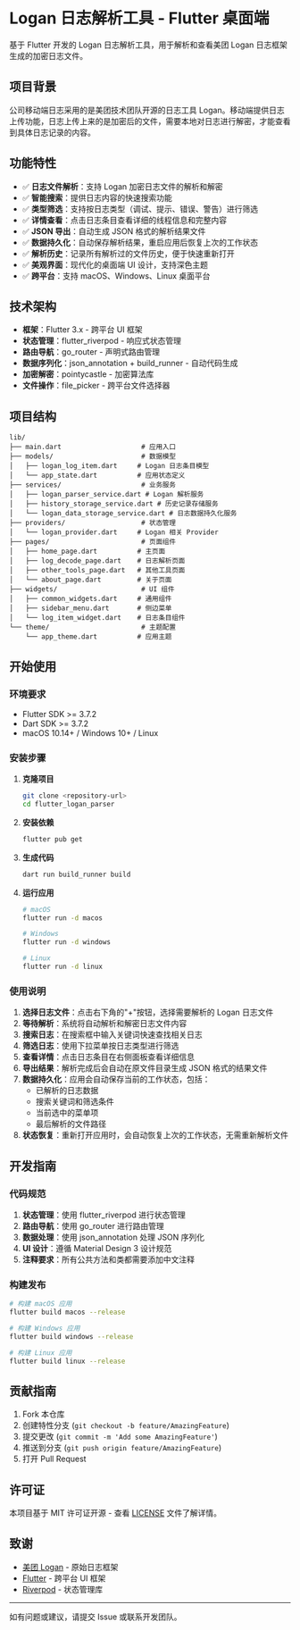 # Logan 日志解析工具 - Flutter 桌面端

基于 Flutter 开发的 Logan 日志解析工具，用于解析和查看美团 Logan 日志框架生成的加密日志文件。

## 项目背景

公司移动端日志采用的是美团技术团队开源的日志工具 Logan。移动端提供日志上传功能，日志上传上来的是加密后的文件，需要本地对日志进行解密，才能查看到具体日志记录的内容。

## 功能特性

- ✅ **日志文件解析**：支持 Logan 加密日志文件的解析和解密
- ✅ **智能搜索**：提供日志内容的快速搜索功能
- ✅ **类型筛选**：支持按日志类型（调试、提示、错误、警告）进行筛选
- ✅ **详情查看**：点击日志条目查看详细的线程信息和完整内容
- ✅ **JSON 导出**：自动生成 JSON 格式的解析结果文件
- ✅ **数据持久化**：自动保存解析结果，重启应用后恢复上次的工作状态
- ✅ **解析历史**：记录所有解析过的文件历史，便于快速重新打开
- ✅ **美观界面**：现代化的桌面端 UI 设计，支持深色主题
- ✅ **跨平台**：支持 macOS、Windows、Linux 桌面平台

## 技术架构

- **框架**：Flutter 3.x - 跨平台 UI 框架
- **状态管理**：flutter_riverpod - 响应式状态管理
- **路由导航**：go_router - 声明式路由管理
- **数据序列化**：json_annotation + build_runner - 自动代码生成
- **加密解密**：pointycastle - 加密算法库
- **文件操作**：file_picker - 跨平台文件选择器

## 项目结构

```
lib/
├── main.dart                    # 应用入口
├── models/                      # 数据模型
│   ├── logan_log_item.dart     # Logan 日志条目模型
│   └── app_state.dart          # 应用状态定义
├── services/                    # 业务服务
│   ├── logan_parser_service.dart # Logan 解析服务
│   ├── history_storage_service.dart # 历史记录存储服务
│   └── logan_data_storage_service.dart # 日志数据持久化服务
├── providers/                   # 状态管理
│   └── logan_provider.dart     # Logan 相关 Provider
├── pages/                       # 页面组件
│   ├── home_page.dart          # 主页面
│   ├── log_decode_page.dart    # 日志解析页面
│   ├── other_tools_page.dart   # 其他工具页面
│   └── about_page.dart         # 关于页面
├── widgets/                     # UI 组件
│   ├── common_widgets.dart     # 通用组件
│   ├── sidebar_menu.dart       # 侧边菜单
│   └── log_item_widget.dart    # 日志条目组件
└── theme/                       # 主题配置
    └── app_theme.dart          # 应用主题
```

## 开始使用

### 环境要求

- Flutter SDK >= 3.7.2
- Dart SDK >= 3.7.2
- macOS 10.14+ / Windows 10+ / Linux

### 安装步骤

1. **克隆项目**
   ```bash
   git clone <repository-url>
   cd flutter_logan_parser
   ```

2. **安装依赖**
   ```bash
   flutter pub get
   ```

3. **生成代码**
   ```bash
   dart run build_runner build
   ```

4. **运行应用**
   ```bash
   # macOS
   flutter run -d macos
   
   # Windows
   flutter run -d windows
   
   # Linux
   flutter run -d linux
   ```

### 使用说明

1. **选择日志文件**：点击右下角的"+"按钮，选择需要解析的 Logan 日志文件
2. **等待解析**：系统将自动解析和解密日志文件内容
3. **搜索日志**：在搜索框中输入关键词快速查找相关日志
4. **筛选日志**：使用下拉菜单按日志类型进行筛选
5. **查看详情**：点击日志条目在右侧面板查看详细信息
6. **导出结果**：解析完成后会自动在原文件目录生成 JSON 格式的结果文件
7. **数据持久化**：应用会自动保存当前的工作状态，包括：
   - 已解析的日志数据
   - 搜索关键词和筛选条件  
   - 当前选中的菜单项
   - 最后解析的文件路径
8. **状态恢复**：重新打开应用时，会自动恢复上次的工作状态，无需重新解析文件

## 开发指南

### 代码规范

1. **状态管理**：使用 flutter_riverpod 进行状态管理
2. **路由导航**：使用 go_router 进行路由管理
3. **数据处理**：使用 json_annotation 处理 JSON 序列化
4. **UI 设计**：遵循 Material Design 3 设计规范
5. **注释要求**：所有公共方法和类都需要添加中文注释

### 构建发布

```bash
# 构建 macOS 应用
flutter build macos --release

# 构建 Windows 应用
flutter build windows --release

# 构建 Linux 应用
flutter build linux --release
```

## 贡献指南

1. Fork 本仓库
2. 创建特性分支 (`git checkout -b feature/AmazingFeature`)
3. 提交更改 (`git commit -m 'Add some AmazingFeature'`)
4. 推送到分支 (`git push origin feature/AmazingFeature`)
5. 打开 Pull Request

## 许可证

本项目基于 MIT 许可证开源 - 查看 [LICENSE](LICENSE) 文件了解详情。

## 致谢

- [美团 Logan](https://github.com/Meituan-Dianping/Logan) - 原始日志框架
- [Flutter](https://flutter.dev/) - 跨平台 UI 框架
- [Riverpod](https://riverpod.dev/) - 状态管理库

---

如有问题或建议，请提交 Issue 或联系开发团队。
